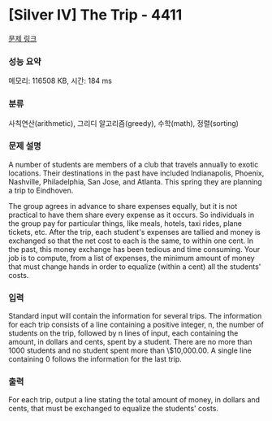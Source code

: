 # [Silver IV] The Trip - 4411 

[문제 링크](https://www.acmicpc.net/problem/4411) 

### 성능 요약

메모리: 116508 KB, 시간: 184 ms

### 분류

사칙연산(arithmetic), 그리디 알고리즘(greedy), 수학(math), 정렬(sorting)

### 문제 설명

<p>A number of students are members of a club that travels annually to exotic locations. Their destinations in the past have included Indianapolis, Phoenix, Nashville, Philadelphia, San Jose, and Atlanta. This spring they are planning a trip to Eindhoven.</p>

<p>The group agrees in advance to share expenses equally, but it is not practical to have them share every expense as it occurs. So individuals in the group pay for particular things, like meals, hotels, taxi rides, plane tickets, etc. After the trip, each student's expenses are tallied and money is exchanged so that the net cost to each is the same, to within one cent. In the past, this money exchange has been tedious and time consuming. Your job is to compute, from a list of expenses, the minimum amount of money that must change hands in order to equalize (within a cent) all the students' costs.</p>

### 입력 

 <p>Standard input will contain the information for several trips. The information for each trip consists of a line containing a positive integer, n, the number of students on the trip, followed by n lines of input, each containing the amount, in dollars and cents, spent by a student. There are no more than 1000 students and no student spent more than \$10,000.00. A single line containing 0 follows the information for the last trip.</p>

### 출력 

 <p>For each trip, output a line stating the total amount of money, in dollars and cents, that must be exchanged to equalize the students' costs.</p>

